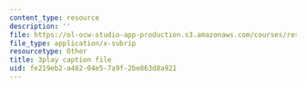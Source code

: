 ```yaml
---
content_type: resource
description: ''
file: https://ol-ocw-studio-app-production.s3.amazonaws.com/courses/res-6-007-signals-and-systems-spring-2011/fe219eb2a48204e57a9f2be863d8a921_nuzA75DpSuw.srt
file_type: application/x-subrip
resourcetype: Other
title: 3play caption file
uid: fe219eb2-a482-04e5-7a9f-2be863d8a921
---
```

